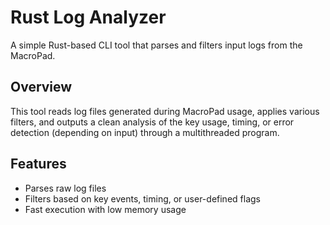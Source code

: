 # Rust Log Analyzer
A simple Rust-based CLI tool that parses and filters input logs from the MacroPad.

## Overview
This tool reads log files generated during MacroPad usage, applies various filters, and outputs a clean analysis of the key usage, timing, or error detection (depending on input) through a multithreaded program.

## Features
- Parses raw log files
- Filters based on key events, timing, or user-defined flags
- Fast execution with low memory usage
